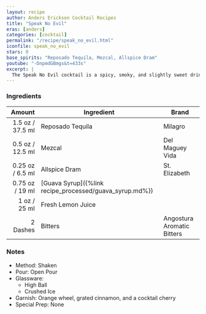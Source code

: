 ```yaml
---
layout: recipe
author: Anders Erickson Cocktail Recipes
title: "Speak No Evil"
eras: [anders]
categories: [cocktail]
permalink: "/recipe/speak_no_evil.html"
iconfile: speak_no_evil
stars: 0
base_spirits: "Reposado Tequila, Mezcal, Allspice Dram"
youtube: "-DnpmdGBmgs&t=433s"
excerpt: |
  The Speak No Evil cocktail is a spicy, smoky, and slightly sweet drink that features mezcal as its base spirit.
---
```


### Ingredients

|   Amount | Ingredient                                    | Brand                      |
| -------: | --------------------------------------------- | -------------------------- |
|   1.5 oz / 37.5 ml | Reposado Tequila                              | Milagro                    |
|   0.5 oz / 12.5 ml | Mezcal                                        | Del Maguey Vida            |
|  0.25 oz / 6.5 ml | Allspice Dram                                 | St. Elizabeth              |
|  0.75 oz / 19 ml | [Guava Syrup]({%link recipe_processed/guava_syrup.md%}) |                            |
|     1 oz / 25 ml | Fresh Lemon Juice                             |                            |
| 2 Dashes | Bitters                                       | Angostura Aromatic Bitters |

### Notes

- Method: Shaken
- Pour: Open Pour
- Glassware:
  - High Ball
  - Crushed Ice
- Garnish: Orange wheel, grated cinnamon, and a cocktail cherry
- Special Prep: None

